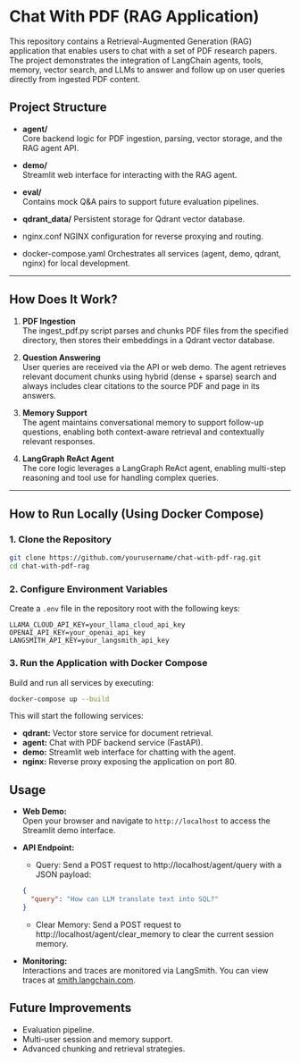 # Chat With PDF (RAG Application)

This repository contains a Retrieval-Augmented Generation (RAG) application that enables users to chat with a set of PDF research papers. The project demonstrates the integration of LangChain agents, tools, memory, vector search, and LLMs to answer and follow up on user queries directly from ingested PDF content.

## Project Structure

- **agent/**  
  Core backend logic for PDF ingestion, parsing, vector storage, and the RAG agent API.

- **demo/**  
  Streamlit web interface for interacting with the RAG agent.

- **eval/**  
  Contains mock Q&A pairs to support future evaluation pipelines.

- **qdrant_data/**
  Persistent storage for Qdrant vector database.

- nginx.conf
  NGINX configuration for reverse proxying and routing.

- docker-compose.yaml
  Orchestrates all services (agent, demo, qdrant, nginx) for local development.

---

## How Does It Work?

1. **PDF Ingestion**  
   The ingest_pdf.py script parses and chunks PDF files from the specified directory, then stores their embeddings in a Qdrant vector database.

2. **Question Answering**  
   User queries are received via the API or web demo. The agent retrieves relevant document chunks using hybrid (dense + sparse) search and always includes clear citations to the source PDF and page in its answers.

3. **Memory Support**  
   The agent maintains conversational memory to support follow-up questions, enabling both context-aware retrieval and contextually relevant responses.

4. **LangGraph ReAct Agent**  
   The core logic leverages a LangGraph ReAct agent, enabling multi-step reasoning and tool use for handling complex queries.

---

## How to Run Locally (Using Docker Compose)

### 1. Clone the Repository

```sh
git clone https://github.com/yourusername/chat-with-pdf-rag.git
cd chat-with-pdf-rag
```

### 2. Configure Environment Variables

Create a `.env` file in the repository root with the following keys:

```
LLAMA_CLOUD_API_KEY=your_llama_cloud_api_key
OPENAI_API_KEY=your_openai_api_key
LANGSMITH_API_KEY=your_langsmith_api_key
```

### 3. Run the Application with Docker Compose

Build and run all services by executing:

```sh
docker-compose up --build
```

This will start the following services:

- **qdrant:** Vector store service for document retrieval.
- **agent:** Chat with PDF backend service (FastAPI).
- **demo:** Streamlit web interface for chatting with the agent.
- **nginx:** Reverse proxy exposing the application on port 80.

## Usage

- **Web Demo:**  
  Open your browser and navigate to `http://localhost` to access the Streamlit demo interface.

- **API Endpoint:**

  - Query:
    Send a POST request to http://localhost/agent/query with a JSON payload:

  ```json
  {
    "query": "How can LLM translate text into SQL?"
  }
  ```

  - Clear Memory:
    Send a POST request to http://localhost/agent/clear_memory to clear the current session memory.

- **Monitoring:**  
   Interactions and traces are monitored via LangSmith. You can view traces at [smith.langchain.com](https://smith.langchain.com).

## Future Improvements

- Evaluation pipeline.
- Multi-user session and memory support.
- Advanced chunking and retrieval strategies.
